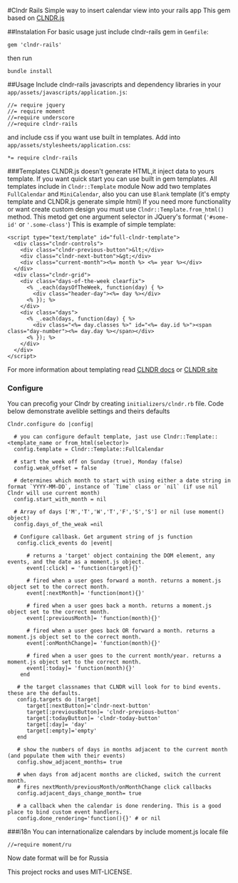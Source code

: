 #Clndr Rails
Simple way to insert calendar view into your rails app
This gem based on [CLNDR.js](http://kylestetz.github.io/CLNDR/)

##Instalation
For basic usage just include clndr-rails gem in `Gemfile`:

```
gem 'clndr-rails'
```
then run

```
bundle install
```

##Usage
Include clndr-rails javascripts and dependency libraries in your `app/assets/javascripts/application.js`:

```
//= require jquery
//= require moment
//=require underscore
//=require clndr-rails
```
and include css if you want use built in templates. Add into `app/assets/stylesheets/application.css`:

```
*= require clndr-rails
```

###Templates
CLNDR.js doesn't generate HTML,it inject data to yours template.
If you want quick start you can use built in gem templates.
All templates include in `Clndr::Template` module
Now add two templates `FullCalendar` and `MiniCalendar`, also you can use `Blank` template (it's empty template and CLNDR.js generate simple html)
If you need more functionality or want create custom design you must use `Clndr::Template.from_html()` method.
This metod get one argument selector in JQuery's format (`'#some-id'` or `'.some-class'`)
This is example of simple template:

```
<script type="text/template" id="full-clndr-template">
  <div class="clndr-controls">
    <div class="clndr-previous-button">&lt;</div>
    <div class="clndr-next-button">&gt;</div>
    <div class="current-month"><%= month %> <%= year %></div>
  </div>
  <div class="clndr-grid">
    <div class="days-of-the-week clearfix">
      <% _.each(daysOfTheWeek, function(day) { %>
        <div class="header-day"><%= day %></div>
      <% }); %>
    </div>
    <div class="days">
      <% _.each(days, function(day) { %>
        <div class="<%= day.classes %>" id="<%= day.id %>"><span class="day-number"><%= day.day %></span></div>
      <% }); %>
    </div>
  </div>
</script>
```
For more information about templating read [CLNDR docs](https://github.com/kylestetz/CLNDR#template-requirements) or [CLNDR site](http://kylestetz.github.io/CLNDR/)


### Configure
You can precofig your Clndr by creating `initializers/clndr.rb` file.
Code below demonstrate avelible settings and theirs defaults

```
Clndr.configure do |config|

  # you can configure default template, jast use Clndr::Template::<template_name or from_html(selector)>
  config.template = Clndr::Template::FullCalendar

  # start the week off on Sunday (true), Monday (false)
  config.weak_offset = false

  # determines which month to start with using either a date string in format `YYYY-MM-DD`, instance of `Time` class or `nil` (if use nil Clndr will use current month)
  config.start_with_month = nil

  # Array of days ['M','T','W','T','F','S','S'] or nil (use moment() object)
  config.days_of_the_weak =nil

  # Configure callbask. Get argument string of js function
   config.click_events do |event|

      # returns a 'target' object containing the DOM element, any events, and the date as a moment.js object.
      event[:click] = 'function(target){}'

      # fired when a user goes forward a month. returns a moment.js object set to the correct month.
      event[:nextMonth]= 'function(mont){}'

      # fired when a user goes back a month. returns a moment.js object set to the correct month.
      event[:previousMonth]= 'function(month){}'

      # fired when a user goes back OR forward a month. returns a moment.js object set to the correct month.
      event[:onMonthChange]= 'function(month){}'

      # fired when a user goes to the current month/year. returns a moment.js object set to the correct month.
      event[:today]= 'function(month){}'
    end

   # the target classnames that CLNDR will look for to bind events. these are the defaults.
   config.targets do |target|
      target[:nextButton]='clndr-next-button'
      target[:previousButton]= 'clndr-previous-button'
      target[:todayButton]= 'clndr-today-button'
      target[:day]= 'day'
      target[:empty]='empty'
   end

   # show the numbers of days in months adjacent to the current month (and populate them with their events)
   config.show_adjacent_months= true

   # when days from adjacent months are clicked, switch the current month.
   # fires nextMonth/previousMonth/onMonthChange click callbacks
   config.adjacent_days_change_month= true

   # a callback when the calendar is done rendering. This is a good place to bind custom event handlers.
   config.done_rendering='function(){}' # or nil
```

###i18n
You can internationalize calendars by include moment.js locale file

 ```
 //=require moment/ru
 ```
 Now date format will be for Russia

This project rocks and uses MIT-LICENSE.